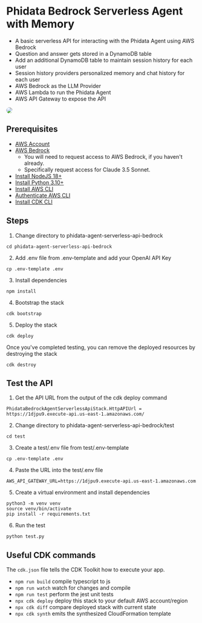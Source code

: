 # Phidata Bedrock Serverless Agent with Memory

- A basic serverless API for interacting with the Phidata Agent using AWS Bedrock
- Question and answer gets stored in a DynamoDB table
- Add an additional DynamoDB table to maintain session history for each user
- Session history providers personalized memory and chat history for each user
- AWS Bedrock as the LLM Provider
- AWS Lambda to run the Phidata Agent
- AWS API Gateway to expose the API

<img
  src="https://github.com/phidatahq/aws-templates/blob/main/assets/agent-serverless-bedrock-api.png"
  style="border-radius: 8px;"
/>

## Prerequisites

* [AWS Account](https://aws.amazon.com/free/)
* [AWS Bedrock](https://aws.amazon.com/bedrock/)
    - You will need to request access to AWS Bedrock, if you haven't already.
    - Specifically request access for Claude 3.5 Sonnet.
* [Install NodeJS 18+](https://nodejs.org/en/download/)
* [Install Python 3.10+](https://www.python.org/downloads/)
* [Install AWS CLI](https://aws.amazon.com/cli/)
* [Authenticate AWS CLI](https://docs.aws.amazon.com/cli/latest/userguide/cli-configure-files.html)
* [Install CDK CLI](https://docs.aws.amazon.com/cdk/v2/guide/getting-started.html)

## Steps

1. Change directory to phidata-agent-serverless-api-bedrock
```
cd phidata-agent-serverless-api-bedrock
```

2. Add .env file from .env-template and add your OpenAI API Key

```
cp .env-template .env
```

3. Install dependencies

```
npm install
```

4. Bootstrap the stack

```
cdk bootstrap
```


5. Deploy the stack

```
cdk deploy
```

Once you've completed testing, you can remove the deployed resources by destroying the stack

```
cdk destroy
```

## Test the API

1. Get the API URL from the output of the cdk deploy command
```
PhidataBedrockAgentServerlessApiStack.HttpAPIUrl = https://1djpu9.execute-api.us-east-1.amazonaws.com/
```

2. Change directory to phidata-agent-serverless-api-bedrock/test
```
cd test
```

3. Create a test/.env file from test/.env-template
```
cp .env-template .env
```

4. Paste the URL into the test/.env file
```
AWS_API_GATEWAY_URL=https://1djpu9.execute-api.us-east-1.amazonaws.com
```

5. Create a virtual environment and install dependencies
```
python3 -m venv venv
source venv/bin/activate
pip install -r requirements.txt
```

6. Run the test
```
python test.py
```


## Useful CDK commands
The `cdk.json` file tells the CDK Toolkit how to execute your app.

* `npm run build`   compile typescript to js
* `npm run watch`   watch for changes and compile
* `npm run test`    perform the jest unit tests
* `npx cdk deploy`  deploy this stack to your default AWS account/region
* `npx cdk diff`    compare deployed stack with current state
* `npx cdk synth`   emits the synthesized CloudFormation template
